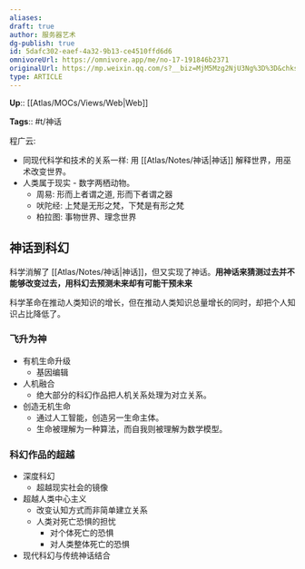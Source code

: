 ```yaml
---
aliases: 
draft: true
author: 服务器艺术
dg-publish: true
id: 5dafc302-eaef-4a32-9b13-ce4510ffd6d6
omnivoreUrl: https://omnivore.app/me/no-17-191846b2371
originalUrl: https://mp.weixin.qq.com/s?__biz=MjM5Mzg2NjU3Ng%3D%3D&chksm=a6928b3a91e5022ce4a990214b6351ba0b704ed81a200f038c94b014f783321a35f0f811cb6d&idx=1&mid=2247515397&scene=21&sn=42fc84b61193d25ca651974a21d94169
type: ARTICLE
---
```


**Up**:: [[Atlas/MOCs/Views/Web\|Web]]

**Tags**:: #t/神话 

程广云:

- 同现代科学和技术的关系一样: 用 [[Atlas/Notes/神话\|神话]] 解释世界，用巫术改变世界。
- 人类属于现实 - 数字两栖动物。
	- 周易: 形而上者谓之道, 形而下者谓之器
	- 吠陀经: 上梵是无形之梵，下梵是有形之梵
	- 柏拉图: 事物世界、理念世界

## 神话到科幻

科学消解了 [[Atlas/Notes/神话\|神话]]，但又实现了神话。**用神话来猜测过去并不能够改变过去，用科幻去预测未来却有可能干预未来**

科学革命在推动人类知识的增长，但在推动人类知识总量增长的同时，却把个人知识占比降低了。

### 飞升为神

- 有机生命升级
	- 基因编辑
- 人机融合
	- 绝大部分的科幻作品把人机关系处理为对立关系。
- 创造无机生命
	- 通过人工智能，创造另一生命主体。
	- 生命被理解为一种算法，而自我则被理解为数学模型。

### 科幻作品的超越

- 深度科幻
	- 超越现实社会的镜像
- 超越人类中心主义
	- 改变认知方式而非简单建立关系
	- 人类对死亡恐惧的担忧
		- 对个体死亡的恐惧
		- 对人类整体死亡的恐惧
- 现代科幻与传统神话结合
